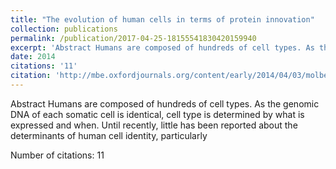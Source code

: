 ```yaml
---
title: "The evolution of human cells in terms of protein innovation"
collection: publications
permalink: /publication/2017-04-25-18155541830420159940
excerpt: 'Abstract Humans are composed of hundreds of cell types. As the genomic DNA of each somatic cell is identical, cell type is determined by what is expressed and when. Until recently, little has been reported about the determinants of human cell identity, particularly '
date: 2014
citations: '11'
citation: 'http://mbe.oxfordjournals.org/content/early/2014/04/03/molbev.mst139.short'
---
```

Abstract Humans are composed of hundreds of cell types. As the genomic DNA of each somatic cell is identical, cell type is determined by what is expressed and when. Until recently, little has been reported about the determinants of human cell identity, particularly 

Number of citations: 11